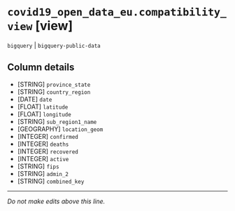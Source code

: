# `covid19_open_data_eu.compatibility_view` [view]
`bigquery` | `bigquery-public-data`

## Column details
* [STRING]    `province_state`
* [STRING]    `country_region`
* [DATE]      `date`
* [FLOAT]     `latitude`
* [FLOAT]     `longitude`
* [STRING]    `sub_region1_name`
* [GEOGRAPHY] `location_geom`
* [INTEGER]   `confirmed`
* [INTEGER]   `deaths`
* [INTEGER]   `recovered`
* [INTEGER]   `active`
* [STRING]    `fips`
* [STRING]    `admin_2`
* [STRING]    `combined_key`

-------------------------------------------------------------------------------
*Do not make edits above this line.*
